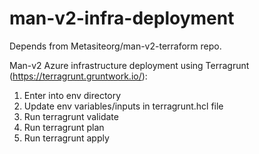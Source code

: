 # man-v2-infra-deployment
Depends from  Metasiteorg/man-v2-terraform repo.

Man-v2 Azure infrastructure deployment using Terragrunt (https://terragrunt.gruntwork.io/):
1. Enter into env directory
2. Update env variables/inputs in terragrunt.hcl file
2. Run terragrunt validate
3. Run terragrunt plan
4. Run terragrunt apply
